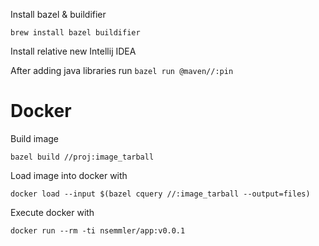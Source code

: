 Install bazel & buildifier
    
    brew install bazel buildifier

Install relative new Intellij IDEA

After adding java libraries run `bazel run @maven//:pin` 

# Docker

Build image

    bazel build //proj:image_tarball

Load image into docker with 

    docker load --input $(bazel cquery //:image_tarball --output=files)

Execute docker with

    docker run --rm -ti nsemmler/app:v0.0.1
